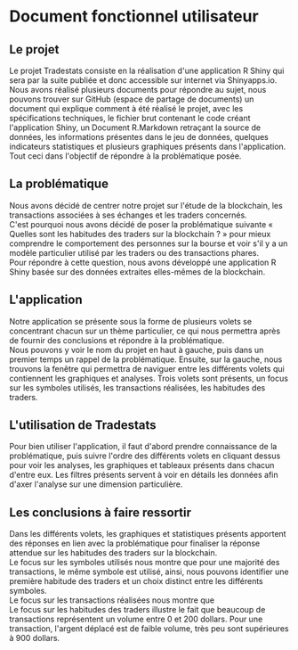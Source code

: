 # Document fonctionnel utilisateur

## Le projet  

Le projet Tradestats consiste en la réalisation d'une application R Shiny qui sera par la suite publiée et donc accessible sur internet via Shinyapps.io.  
Nous avons réalisé plusieurs documents pour répondre au sujet, nous pouvons trouver sur GitHub (espace de partage de documents) un document qui explique comment à été réalisé le projet, avec les spécifications techniques, le fichier brut contenant le code créant l'application Shiny, un Document R.Markdown retraçant la source de données, les informations présentes dans le jeu de données, quelques indicateurs statistiques et plusieurs graphiques présents dans l'application. Tout ceci dans l'objectif de répondre à la problématique posée.  

## La problématique  

Nous avons décidé de centrer notre projet sur l'étude de la blockchain, les transactions associées à ses échanges et les traders concernés.  
C'est pourquoi nous avons décidé de poser la problématique suivante « Quelles sont les habitudes des traders sur la blockchain ? » pour mieux comprendre le comportement des personnes sur la bourse et voir s'il y a un modèle particulier utilisé par les traders ou des transactions phares.  
Pour répondre à cette question, nous avons développé une application R Shiny basée sur des données extraites elles-mêmes de la blockchain.  


## L'application  

Notre application se présente sous la forme de plusieurs volets se concentrant chacun sur un thème particulier, ce qui nous permettra après de fournir des conclusions et répondre à la problématique.  
Nous pouvons y voir le nom du projet en haut à gauche, puis dans un premier temps un rappel de la problématique. Ensuite, sur la gauche, nous trouvons la fenêtre qui permettra de naviguer entre les différents volets qui contiennent les graphiques et analyses. Trois volets sont présents, un focus sur les symboles utilisés, les transactions réalisées, les habitudes des traders.  

## L'utilisation de Tradestats  

Pour bien utiliser l'application, il faut d'abord prendre connaissance de la problématique, puis suivre l'ordre des différents volets en cliquant dessus pour voir les analyses, les graphiques et tableaux présents dans chacun d'entre eux. Les filtres présents servent à voir en détails les données afin d'axer l'analyse sur une dimension particulière.  

## Les conclusions à faire ressortir  

Dans les différents volets, les graphiques et statistiques présents apportent des réponses en lien avec la problématique pour finaliser la réponse attendue sur les habitudes des traders sur la blockchain.  
Le focus sur les symboles utilisés nous montre que pour une majorité des transactions, le même symbole est utilisé, ainsi, nous pouvons identifier une première habitude des traders et un choix distinct entre les différents symboles.   
Le focus sur les transactions réalisées nous montre que  
Le focus sur les habitudes des traders illustre le fait que beaucoup de transactions représentent un volume entre 0 et 200 dollars. Pour une transaction, l'argent déplacé est de faible volume, très peu sont supérieures à 900 dollars.   

